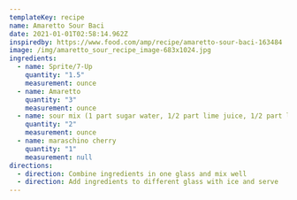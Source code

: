 ```yaml
---
templateKey: recipe
name: Amaretto Sour Baci
date: 2021-01-01T02:58:14.962Z
inspiredby: https://www.food.com/amp/recipe/amaretto-sour-baci-163484
image: /img/amaretto_sour_recipe_image-683x1024.jpg
ingredients:
  - name: Sprite/7-Up
    quantity: "1.5"
    measurement: ounce
  - name: Amaretto
    quantity: "3"
    measurement: ounce
  - name: sour mix (1 part sugar water, 1/2 part lime juice, 1/2 part lemon juice)
    quantity: "2"
    measurement: ounce
  - name: maraschino cherry
    quantity: "1"
    measurement: null
directions:
  - direction: Combine ingredients in one glass and mix well
  - direction: Add ingredients to different glass with ice and serve
---
```

